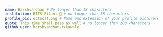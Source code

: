 ```yaml
---
name: Harshvardhan # No longer than 18 characters
institution: BITS Pilani 🚩 # no longer than 58 characters
profile_pic: octocat.png # Name and extension of your profile picture(ex. mona.png)
quote: This time shall pass as well # no longer than 100 characters
github_user: harshvardhan-takawale
---
```

